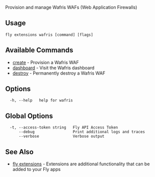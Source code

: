 Provision and manage Wafris WAFs (Web Application Firewalls)


## Usage
~~~
fly extensions wafris [command] [flags]
~~~

## Available Commands
* [create](/docs/flyctl/extensions-wafris-create/)	 - Provision a Wafris WAF
* [dashboard](/docs/flyctl/extensions-wafris-dashboard/)	 - Visit the Wafris dashboard
* [destroy](/docs/flyctl/extensions-wafris-destroy/)	 - Permanently destroy a Wafris WAF

## Options

~~~
  -h, --help   help for wafris
~~~

## Global Options

~~~
  -t, --access-token string   Fly API Access Token
      --debug                 Print additional logs and traces
      --verbose               Verbose output
~~~

## See Also

* [fly extensions](/docs/flyctl/extensions/)	 - Extensions are additional functionality that can be added to your Fly apps

